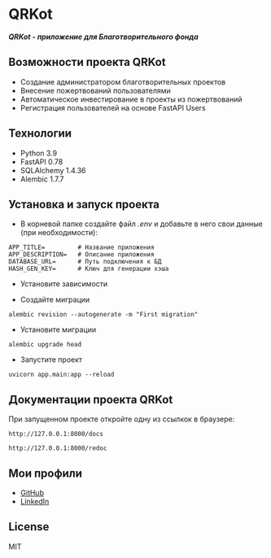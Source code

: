 # QRKot

***QRKot - приложение для Благотворительного фонда***

## Возможности проекта QRKot

- Создание администратором благотворительных проектов
- Внесение пожертвований пользователями
- Автоматическое инвестирование в проекты из пожертвований
- Регистрация пользователей на основе FastAPI Users

## Технологии

- Python 3.9
- FastAPI 0.78
- SQLAlchemy 1.4.36
- Alembic 1.7.7

## Установка и запуск проекта

- В корневой папке создайте файл *.env* и добавьте в него свои данные (при необходимости):

```
APP_TITLE=         # Название приложения
APP_DESCRIPTION=   # Описание приложения
DATABASE_URL=      # Путь подключения к БД
HASH_GEN_KEY=      # Ключ для генерации хэша
```

- Установите зависимости

- Создайте миграции

```shell
alembic revision --autogenerate -m "First migration" 
```

- Установите миграции

```shell
alembic upgrade head
```

- Запустите проект

```shell
uvicorn app.main:app --reload
```

## Документации проекта QRKot

При запущенном проекте откройте одну из ссылкок в браузере:

```shell
http://127.0.0.1:8000/docs
```

```shell
http://127.0.0.1:8000/redoc
```

## Мои профили

- [GitHub](https://github.com/pozarnik/)
- [LinkedIn](https://www.linkedin.com/in/ivan-alekseyevich/)

## License

MIT